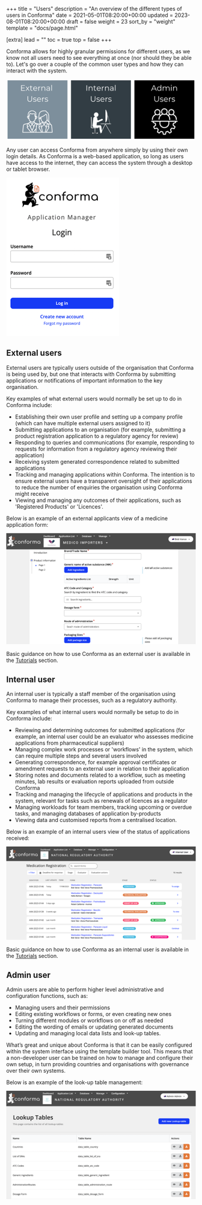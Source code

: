 +++
title = "Users"
description = "An overview of the different types of users in Conforma"
date = 2021-05-01T08:20:00+00:00
updated = 2023-08-01T08:20:00+00:00
draft = false
weight = 23
sort_by = "weight"
template = "docs/page.html"

[extra]
lead = ""
toc = true
top = false
+++

Conforma allows for highly granular permissions for different users, as we know not all users need to see everything at once (nor should they be able to). Let's go over a couple of the common user types and how they can interact with the system.

![users](/docs/about/demo/users.png)

Any user can access Conforma from anywhere simply by using their own login details. As Conforma is a web-based application, so long as users have access to the internet, they can access the system through a desktop or tablet browser.

![login](/docs/about/demo/1.png)

## External users

External users are typically users outside of the organisation that Conforma is being used by, but one that interacts with Conforma by submitting applications or notifications of important information to the key organisation.

Key examples of what external users would normally be set up to do in Conforma include: 

* Establishing their own user profile and setting up a company profile (which can have multiple external users assigned to it)
* Submitting applications to an organisation (for example, submitting a product registration application to a regulatory agency for review)
* Responding to queries and communications (for example, responding to requests for information from a regulatory agency reviewing their application)
* Receiving system generated correspondence related to submitted applications
* Tracking and managing applications within Conforma. The intention is to ensure external users have a transparent oversight of their applications to reduce the number of enquiries the organisation using Conforma might receive
* Viewing and managing any outcomes of their applications, such as 'Registered Products' or 'Licences'.

Below is an example of an external applicants view of a medicine application form:

![externaluser](/docs/about/demo/exuser1.png)

Basic guidance on how to use Conforma as an external user is available in the [Tutorials](../creatingextuser/) section.

## Internal user

An internal user is typically a staff member of the organisation using Conforma to manage their processes, such as a regulatory authority.

Key examples of what internal users would normally be setup to do in Conforma include: 

* Reviewing and determining outcomes for submitted applications (for example, an internal user could be an evaluator who assesses medicine applications from pharmaceutical suppliers)
* Managing complex work processes or 'workflows' in the system, which can require multiple steps and several users involved
* Generating correspondence, for example approval certificates or amendment requests to an external user in relation to their application
* Storing notes and documents related to a workflow, such as meeting minutes, lab results or evaluation reports uploaded from outside Conforma
* Tracking and managing the lifecycle of applications and products in the system, relevant for tasks such as renewals of licences as a regulator
* Managing workloads for team members, tracking upcoming or overdue tasks, and managing databases of application by-products
* Viewing data and customised reports from a centralised location.

Below is an example of an internal users view of the status of applications received:

![Internal User view](/docs/about/demo/IntUser.png)

Basic guidance on how to use Conforma as an internal user is available in the [Tutorials](../loginintuser/) section.

## Admin user

Admin users are able to perform higher level administrative and configuration functions, such as:

* Managing users and their permissions
* Editing existing workflows or forms, or even creating new ones
* Turning different modules or workflows on or off as needed
* Editing the wording of emails or updating generated documents
* Updating and managing local data lists and look-up tables.

What’s great and unique about Conforma is that it can be easily configured within the system interface using the template builder tool. This means that a non-developer user can be trained on how to manage and configure their own setup, in turn providing countries and organisations with governance over their own systems.

Below is an example of the look-up table management:

![Admin User View](/docs/about/demo/lts.png)
